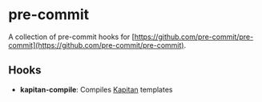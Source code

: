 # pre-commit

A collection of pre-commit hooks for [https://github.com/pre-commit/pre-commit](https://github.com/pre-commit/pre-commit).

## Hooks

- **kapitan-compile**: Compiles [Kapitan](https://kapitan.dev) templates

